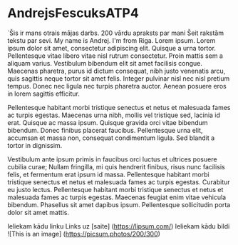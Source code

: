 # AndrejsFescuksATP4
`Šis ir mans otrais mājas darbs.
200 vārdu apraksts par mani
Šeit rakstām tekstu par sevi.
My name is Andrej. I'm from Riga.
Lorem ipsum.
Lorem ipsum dolor sit amet, consectetur adipiscing elit. Quisque a urna tortor. Pellentesque vitae libero vitae nisl rutrum consectetur. Proin mattis sem a aliquam varius. Vestibulum bibendum elit sit amet facilisis congue. Maecenas pharetra, purus id dictum consequat, nibh justo venenatis arcu, quis sagittis neque tortor sit amet felis. Integer pulvinar nisl nec nisl pretium tempus. Donec nec ligula nec turpis pharetra auctor. Aenean posuere eros in lorem sagittis efficitur.

Pellentesque habitant morbi tristique senectus et netus et malesuada fames ac turpis egestas. Maecenas urna nibh, mollis vel tristique sed, lacinia id erat. Quisque ac massa ipsum. Quisque gravida orci vitae bibendum bibendum. Donec finibus placerat faucibus. Pellentesque urna elit, accumsan et massa non, consequat condimentum ligula. Sed blandit a tortor in dignissim.

Vestibulum ante ipsum primis in faucibus orci luctus et ultrices posuere cubilia curae; Nullam fringilla, mi quis hendrerit finibus, risus nunc facilisis felis, et fermentum erat ipsum id massa. Pellentesque habitant morbi tristique senectus et netus et malesuada fames ac turpis egestas. Curabitur eu justo lectus. Pellentesque habitant morbi tristique senectus et netus et malesuada fames ac turpis egestas. Maecenas feugiat enim vitae vehicula bibendum. Phasellus sit amet dapibus ipsum. Pellentesque sollicitudin porta dolor sit amet mattis.

Ieliekam kādu linku
Links uz [saite] (https://lipsum.com/)
Ieliekam kādu bildi
![This is an image] (https://picsum.photos/200/300)
